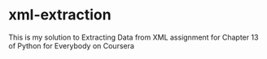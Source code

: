 # xml-extraction
This is my solution to Extracting Data from XML assignment for Chapter 13 of Python for Everybody on Coursera
